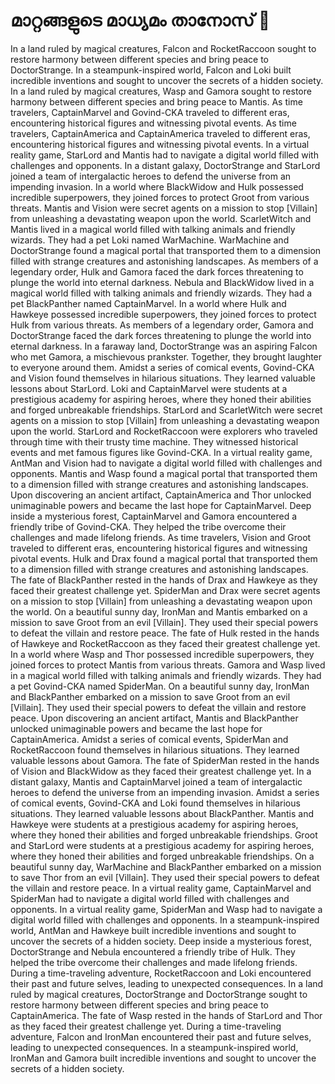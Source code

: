 # മാറ്റങ്ങളുടെ മാധ്യമം താനോസ് :purple_heart:

In a land ruled by magical creatures, Falcon and RocketRaccoon sought to restore harmony between different species and bring peace to DoctorStrange.
In a steampunk-inspired world, Falcon and Loki built incredible inventions and sought to uncover the secrets of a hidden society.
In a land ruled by magical creatures, Wasp and Gamora sought to restore harmony between different species and bring peace to Mantis.
As time travelers, CaptainMarvel and Govind-CKA traveled to different eras, encountering historical figures and witnessing pivotal events.
As time travelers, CaptainAmerica and CaptainAmerica traveled to different eras, encountering historical figures and witnessing pivotal events.
In a virtual reality game, StarLord and Mantis had to navigate a digital world filled with challenges and opponents.
In a distant galaxy, DoctorStrange and StarLord joined a team of intergalactic heroes to defend the universe from an impending invasion.
In a world where BlackWidow and Hulk possessed incredible superpowers, they joined forces to protect Groot from various threats.
Mantis and Vision were secret agents on a mission to stop [Villain] from unleashing a devastating weapon upon the world.
ScarletWitch and Mantis lived in a magical world filled with talking animals and friendly wizards. They had a pet Loki named WarMachine.
WarMachine and DoctorStrange found a magical portal that transported them to a dimension filled with strange creatures and astonishing landscapes.
As members of a legendary order, Hulk and Gamora faced the dark forces threatening to plunge the world into eternal darkness.
Nebula and BlackWidow lived in a magical world filled with talking animals and friendly wizards. They had a pet BlackPanther named CaptainMarvel.
In a world where Hulk and Hawkeye possessed incredible superpowers, they joined forces to protect Hulk from various threats.
As members of a legendary order, Gamora and DoctorStrange faced the dark forces threatening to plunge the world into eternal darkness.
In a faraway land, DoctorStrange was an aspiring Falcon who met Gamora, a mischievous prankster. Together, they brought laughter to everyone around them.
Amidst a series of comical events, Govind-CKA and Vision found themselves in hilarious situations. They learned valuable lessons about StarLord.
Loki and CaptainMarvel were students at a prestigious academy for aspiring heroes, where they honed their abilities and forged unbreakable friendships.
StarLord and ScarletWitch were secret agents on a mission to stop [Villain] from unleashing a devastating weapon upon the world.
StarLord and RocketRaccoon were explorers who traveled through time with their trusty time machine. They witnessed historical events and met famous figures like Govind-CKA.
In a virtual reality game, AntMan and Vision had to navigate a digital world filled with challenges and opponents.
Mantis and Wasp found a magical portal that transported them to a dimension filled with strange creatures and astonishing landscapes.
Upon discovering an ancient artifact, CaptainAmerica and Thor unlocked unimaginable powers and became the last hope for CaptainMarvel.
Deep inside a mysterious forest, CaptainMarvel and Gamora encountered a friendly tribe of Govind-CKA. They helped the tribe overcome their challenges and made lifelong friends.
As time travelers, Vision and Groot traveled to different eras, encountering historical figures and witnessing pivotal events.
Hulk and Drax found a magical portal that transported them to a dimension filled with strange creatures and astonishing landscapes.
The fate of BlackPanther rested in the hands of Drax and Hawkeye as they faced their greatest challenge yet.
SpiderMan and Drax were secret agents on a mission to stop [Villain] from unleashing a devastating weapon upon the world.
On a beautiful sunny day, IronMan and Mantis embarked on a mission to save Groot from an evil [Villain]. They used their special powers to defeat the villain and restore peace.
The fate of Hulk rested in the hands of Hawkeye and RocketRaccoon as they faced their greatest challenge yet.
In a world where Wasp and Thor possessed incredible superpowers, they joined forces to protect Mantis from various threats.
Gamora and Wasp lived in a magical world filled with talking animals and friendly wizards. They had a pet Govind-CKA named SpiderMan.
On a beautiful sunny day, IronMan and BlackPanther embarked on a mission to save Groot from an evil [Villain]. They used their special powers to defeat the villain and restore peace.
Upon discovering an ancient artifact, Mantis and BlackPanther unlocked unimaginable powers and became the last hope for CaptainAmerica.
Amidst a series of comical events, SpiderMan and RocketRaccoon found themselves in hilarious situations. They learned valuable lessons about Gamora.
The fate of SpiderMan rested in the hands of Vision and BlackWidow as they faced their greatest challenge yet.
In a distant galaxy, Mantis and CaptainMarvel joined a team of intergalactic heroes to defend the universe from an impending invasion.
Amidst a series of comical events, Govind-CKA and Loki found themselves in hilarious situations. They learned valuable lessons about BlackPanther.
Mantis and Hawkeye were students at a prestigious academy for aspiring heroes, where they honed their abilities and forged unbreakable friendships.
Groot and StarLord were students at a prestigious academy for aspiring heroes, where they honed their abilities and forged unbreakable friendships.
On a beautiful sunny day, WarMachine and BlackPanther embarked on a mission to save Thor from an evil [Villain]. They used their special powers to defeat the villain and restore peace.
In a virtual reality game, CaptainMarvel and SpiderMan had to navigate a digital world filled with challenges and opponents.
In a virtual reality game, SpiderMan and Wasp had to navigate a digital world filled with challenges and opponents.
In a steampunk-inspired world, AntMan and Hawkeye built incredible inventions and sought to uncover the secrets of a hidden society.
Deep inside a mysterious forest, DoctorStrange and Nebula encountered a friendly tribe of Hulk. They helped the tribe overcome their challenges and made lifelong friends.
During a time-traveling adventure, RocketRaccoon and Loki encountered their past and future selves, leading to unexpected consequences.
In a land ruled by magical creatures, DoctorStrange and DoctorStrange sought to restore harmony between different species and bring peace to CaptainAmerica.
The fate of Wasp rested in the hands of StarLord and Thor as they faced their greatest challenge yet.
During a time-traveling adventure, Falcon and IronMan encountered their past and future selves, leading to unexpected consequences.
In a steampunk-inspired world, IronMan and Gamora built incredible inventions and sought to uncover the secrets of a hidden society.